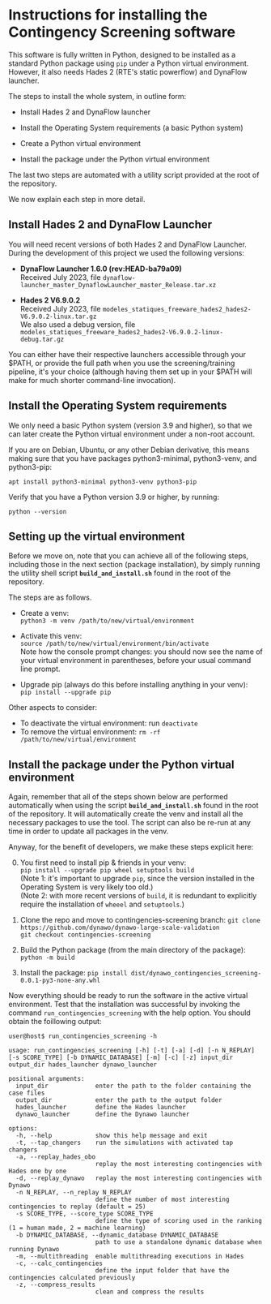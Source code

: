 
# Instructions for installing the Contingency Screening software

This software is fully written in Python, designed to be installed as a standard Python
package using `pip` under a Python virtual environment.  However, it also needs Hades 2
(RTE's static powerflow) and DynaFlow launcher.

The steps to install the whole system, in outline form:

  * Install Hades 2 and DynaFlow launcher
  
  * Install the Operating System requirements (a basic Python system)
  
  * Create a Python virtual environment
  
  * Install the package under the Python virtual environment

The last two steps are automated with a utility script provided at the root of the
repository.

We now explain each step in more detail.



## Install Hades 2 and DynaFlow Launcher

You will need recent versions of both Hades 2 and DynaFlow Launcher.  During the
development of this project we used the following versions:

  * **DynaFlow Launcher 1.6.0 (rev:HEAD-ba79a09)**  
    Received July 2023, file
    `dynaflow-launcher_master_DynaflowLauncher_master_Release.tar.xz`

  * **Hades 2 V6.9.0.2**  
    Received July 2023, file
    `modeles_statiques_freeware_hades2_hades2-V6.9.0.2-linux.tar.gz`  
    We also used a debug version, file
    `modeles_statiques_freeware_hades2_hades2-V6.9.0.2-linux-debug.tar.gz`

You can either have their respective launchers accessible through your $PATH, or provide
the full path when you use the screening/training pipeline, it's your choice (although
having them set up in your $PATH will make for much shorter command-line invocation).



## Install the Operating System requirements

We only need a basic Python system (version 3.9 and higher), so that we can later create
the Python virtual environment under a non-root account.

If you are on Debian, Ubuntu, or any other Debian derivative, this means making sure
that you have packages python3-minimal, python3-venv, and python3-pip:

```
apt install python3-minimal python3-venv python3-pip
```

Verify that you have a Python version 3.9 or higher, by running:
```
python --version
```



## Setting up the virtual environment

Before we move on, note that you can achieve all of the following steps, including those
in the next section (package installation), by simply running the utility shell script
**`build_and_install.sh`** found in the root of the repository.

The steps are as follows.

  * Create a venv:  
	`python3 -m venv /path/to/new/virtual/environment`

  * Activate this venv:  
	`source /path/to/new/virtual/environment/bin/activate`  
    Note how the console prompt changes: you should now see the name of your virtual
    environment in parentheses, before your usual command line prompt.

  * Upgrade pip (always do this before installing anything in your venv):  
	`pip install --upgrade pip`

Other aspects to consider:
  - To deactivate the virtual environment: run `deactivate`
  - To remove the virtual environment: `rm -rf /path/to/new/virtual/environment`



## Install the package under the Python virtual environment

Again, remember that all of the steps shown below are performed automatically when using
the script **`build_and_install.sh`** found in the root of the repository. It will
automatically create the venv and install all the necessary packages to use the
tool. The script can also be re-run at any time in order to update all packages in the
venv.

Anyway, for the benefit of developers, we make these steps explicit here:

  0. You first need to install pip & friends in your venv:  
     `pip install --upgrade pip wheel setuptools build`  
     (Note 1: it's important to upgrade `pip`, since the version installed in the
     Operating System is very likely too old.)  
     (Note 2: with more recent versions of `build`, it is redundant to explicitly
     require the installation of `wheeel` and `setuptools`.)

  1. Clone the repo and move to contingencies-screening branch:
	 `git clone https://github.com/dynawo/dynawo-large-scale-validation`  
     `git checkout contingencies-screening`

  2. Build the Python package (from the main directory of the package):
	 `python -m build`

  3. Install the package:
	 `pip install dist/dynawo_contingencies_screening-0.0.1-py3-none-any.whl`


Now everything should be ready to run the software in the active virtual environment.
Test that the installation was successful by invoking the command
`run_contingencies_screening` with the help option.  You should obtain the foillowing
output:

```
user@host$ run_contingencies_screening -h

usage: run_contingencies_screening [-h] [-t] [-a] [-d] [-n N_REPLAY] [-s SCORE_TYPE] [-b DYNAMIC_DATABASE] [-m] [-c] [-z] input_dir output_dir hades_launcher dynawo_launcher

positional arguments:
  input_dir             enter the path to the folder containing the case files
  output_dir            enter the path to the output folder
  hades_launcher        define the Hades launcher
  dynawo_launcher       define the Dynawo launcher

options:
  -h, --help            show this help message and exit
  -t, --tap_changers    run the simulations with activated tap changers
  -a, --replay_hades_obo
                        replay the most interesting contingencies with Hades one by one
  -d, --replay_dynawo   replay the most interesting contingencies with Dynawo
  -n N_REPLAY, --n_replay N_REPLAY
                        define the number of most interesting contingencies to replay (default = 25)
  -s SCORE_TYPE, --score_type SCORE_TYPE
                        define the type of scoring used in the ranking (1 = human made, 2 = machine learning)
  -b DYNAMIC_DATABASE, --dynamic_database DYNAMIC_DATABASE
                        path to use a standalone dynamic database when running Dynawo
  -m, --multithreading  enable multithreading executions in Hades
  -c, --calc_contingencies
                        define the input folder that have the contingencies calculated previously
  -z, --compress_results
                        clean and compress the results
```
